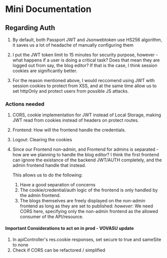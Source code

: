 # Mini Documentation

## Regarding Auth

1. By default, both Passport JWT and Jsonwebtoken use HS256 algorithm, it saves
   us a lot of headache of manually configuring them

2. I put the JWT token limit to 15 minutes for security purpose, however - what
   happens if a user is doing a critical task? Does that mean they are logged out
   from say, the blog editor? If that is the case, I think session cookies are
   significantly better.

3. For the reason mentioned above, I would reccomend using JWT with session cookies
   to protect from XSS, and at the same time allow us to set httpOnly and protect
   users from possible JS attacks.

### Actions needed

1. CORS, cookie implementation for JWT instead of Local Storage, making JWT read from
   cookies instead of headers on protect routes.

2. Frontend: How will the frontend handle the credentials.

3. Logout: Clearing the cookies

4. Since our Frontend non-admin, and Frontend for admins is separated - how are we
   planning to handle the blog editor? I think the first frontend can ignore the
   existance of the backend JWT/AUTH completely, and the admin frontend handle that
   instead.

   This allows us to do the following:

   1. Have a good separation of concerns
   2. The cookie/credential/auth logic of the frontend is only handled by the
      admin frontend.
   3. The blogs themselves are freely displayed on the non-admin frontend as long
      as they are set to published: _however_: We need CORS here, specifying
      only the non-admin frontend as the allowed consumer of the API/resource.

#### Important Considerations to act on in prod - VOVASU update

1. In apiController's res.cookie responses, set secure to true and sameSite to none
2. Check if CORS can be refactored / simplified
